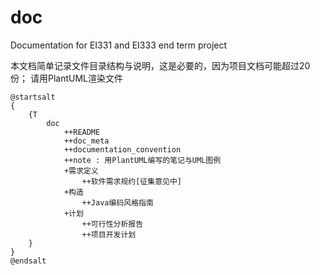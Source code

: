 # doc
Documentation for EI331 and EI333 end term project

本文档简单记录文件目录结构与说明，这是必要的，因为项目文档可能超过20份；
请用PlantUML渲染文件
```
@startsalt
{
    {T
        doc
            ++README
            ++doc_meta
            ++documentation_convention
            ++note : 用PlantUML编写的笔记与UML图例
            +需求定义
                ++软件需求规约[征集意见中]
            +构造
                ++Java编码风格指南
            +计划
                ++可行性分析报告
                ++项目开发计划
    }
}
@endsalt
```

